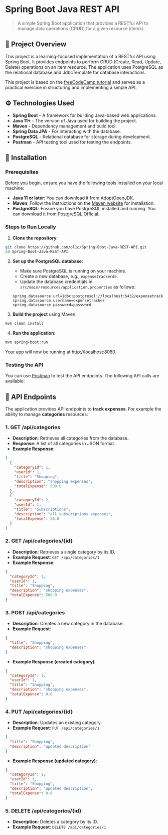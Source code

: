 # Spring Boot Java REST API

> A simple Spring Boot application that provides a RESTful API to manage data operations (CRUD) for a given resource (items).

## 📜 Project Overview

This project is a learning-focused implementation of a RESTful API using Spring Boot. It provides endpoints to perform CRUD (Create, Read, Update, Delete) operations on an item resource. The application uses PostgreSQL as the relational database and JdbcTemplate for database interactions.

This project is based on the [freeCodeCamp tutorial](https://www.freecodecamp.org/news/use-spring-boot-and-java-to-create-a-rest-api-tutorial/) and serves as a practical exercise in structuring and implementing a simple API.
## ⚙️ Technologies Used

- **Spring Boot** - A framework for building Java-based web applications.
- **Java 11+** - The version of Java used for building the project.
- **Maven** - Dependency management and build tool.
- **Spring Data JPA** - For interacting with the database.
- **PostgreSQL** - Relational database for storage during development.
- **Postman** - API testing tool used for testing the endpoints.

## 🔧 Installation

### Prerequisites

Before you begin, ensure you have the following tools installed on your local machine:

- **Java 11 or later**: You can download it from [AdoptOpenJDK](https://adoptopenjdk.net/).
- **Maven**: Follow the instructions on the [Maven website](https://maven.apache.org/download.cgi) for installation.
- **PostgreSQL**: Ensure you have PostgreSQL installed and running. You can download it from [PostgreSQL Official](https://www.postgresql.org/download/).

### Steps to Run Locally

1. **Clone the repository**:

```bash
git clone https://github.com/ol1c/Spring-Boot-Java-REST-API.git
cd Spring-Boot-Java-REST-API
```

2. **Set up the PostgreSQL database**:

   - Make sure PostgreSQL is running on your machine.
   - Create a new database, e.g., `expensetrackerdb`.
   - Update the database credentials in `src/main/resources/application.properties` as follows:

   ```properties
   spring.datasource.url=jdbc:postgresql://localhost:5432/expensetrackerdb
   spring.datasource.username=expensetracker
   spring.datasource.password=password
   ```

3. **Build the project** using Maven:

```bash
mvn clean install
```

4. **Run the application**:

```bash
mvn spring-boot:run
```

Your app will now be running at [http://localhost:8080](http://localhost:8080).

### Testing the API

You can use [Postman](https://www.postman.com/) to test the API endpoints. The following API calls are available:

## 🚀 API Endpoints

The application provides API endpoints to **track expenses**. For example the ability to manage **categories** resources:

### 1. **GET /api/categories**

- **Description**: Retrieves all categories from the database.
- **Response**: A list of all categories in JSON format.
- **Example Response**:

```json
[
  {
    "categoryId": 1,
    "userId": 1,
    "title": "Shopping",
    "description": "shopping expenses",
    "totalExpense": 500.0
  },
  {
    "categoryId": 2,
    "userId": 1,
    "title": "Subscriptions",
    "description": "all subscriptions expenses",
    "totalExpense": 30.0
  }
]
```

### 2. **GET /api/categories/{id}**

- **Description**: Retrieves a single category by its ID.
- **Example Request**: `GET /api/categories/1`
- **Example Response**:

```json
{
  "categoryId": 1,
  "userId": 1,
  "title": "Shopping",
  "description": "shopping expenses",
  "totalExpense": 500.0
}
```

### 3. **POST /api/categories**

- **Description**: Creates a new category in the database.
- **Example Request**:

```json
{
  "title": "Shopping",
  "description": "shopping expenses"
}
```

- **Example Response (created category)**:

```json
{
  "categoryId": 1,
  "userId": 1,
  "title": "Shopping",
  "description": "shopping expenses",
  "totalExpense": 0.0
}
```

### 4. **PUT /api/categories/{id}**

- **Description**: Updates an existing category.
- **Example Request**: `PUT /api/categories/1`

```json
{
  "title": "Shopping",
  "description": "updated description"
}
```

- **Example Response (updated category)**:

```json
{
  "categoryId": 1,
  "userId": 1,
  "title": "Shopping",
  "description": "updated description",
  "totalExpense": 0.0
}
```

### 5. **DELETE /api/categories/{id}**

- **Description**: Deletes a category by its ID.
- **Example Request**: `DELETE /api/categories/1`
